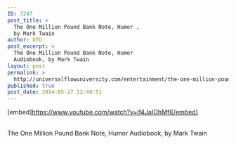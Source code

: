 ```yaml
---
ID: 7247
post_title: >
  The One Million Pound Bank Note, Humor ,
  by Mark Twain
author: UfU
post_excerpt: >
  The One Million Pound Bank Note, Humor
  Audiobook, by Mark Twain
layout: post
permalink: >
  http://universalflowuniversity.com/entertainment/the-one-million-pound-bank-note-humor-by-mark-twain/
published: true
post_date: 2014-05-27 12:49:51
---
```

[embed]https://www.youtube.com/watch?v=lf4JaIOhMfI[/embed]</br></br>
<p>The One Million Pound Bank Note, Humor Audiobook, by Mark Twain</p>